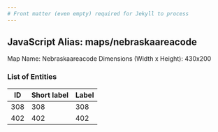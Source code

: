 ```yaml
---
# Front matter (even empty) required for Jekyll to process
---
```


## JavaScript Alias: maps/nebraskaareacode

Map Name: Nebraskaareacode
Dimensions (Width x Height): 430x200





### List of Entities

ID | Short label | Label
---|---|---|
308|308|308
402|402|402

